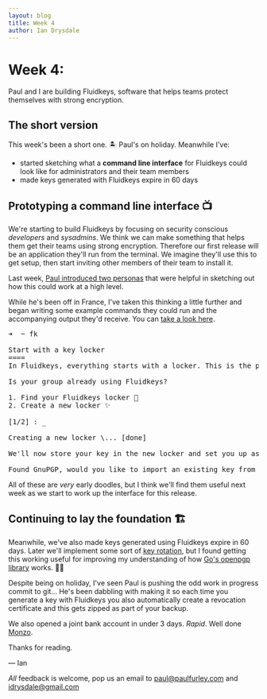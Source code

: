 ```yaml
---
layout: blog
title: Week 4
author: Ian Drysdale
---
```


# Week 4:

Paul and I are building Fluidkeys, software that helps teams protect themselves with strong encryption.

## The short version

This week's been a short one. 🏝 Paul's on holiday. Meanwhile I've:

*   started sketching what a <strong>command line interface</strong> for Fluidkeys could look like for administrators and their team members
*   made keys generated with Fluidkeys expire in 60 days

## Prototyping a command line interface 📺

We're starting to build Fluidkeys by focusing on security conscious _developers_ and _sysadmins_. We think we can make something that helps them get their teams using strong encryption. Therefore our first release will be an application they'll run from the terminal. We imagine they'll use this to get setup, then start inviting other members of their team to install it.

Last week, [Paul introduced two personas](https://www.fluidkeys.com/blog/week-3/) that were helpful in sketching out how this could work at a high level.

While he's been off in France, I've taken this thinking a little further and began writing some example commands they could run and the accompanying output they'd receive. You can [take a look here](https://www.fluidkeys.com/cli-prototype/team).

<pre class="terminal">
<span class="prompt">➜</span>  <span class="directory">~</span> fk

<span>Start with a key locker</span>
====
In Fluidkeys, everything starts with a locker. This is the place you and others in your organisation place their keys for safe keeping.

Is your group already using Fluidkeys?

1. Find your Fluidkeys locker 🔎
2. Create a new locker ✨

[1/2] : <span class="directory">_</span>

Creating a new locker <span class="spinner">\</span>... <span class="positive">[done]</span>

We'll now store your key in the new locker and set you up as an adminsitrator

<span class="information">Found GnuPGP, would you like to import an existing key from there? </span> [Y/n] <span class="cursor">_</span>
</pre>

All of these are *very* early doodles, but I think we'll find them useful next week as we start to work up the interface for this release.

## Continuing to lay the foundation 🏗️

Meanwhile, we've also made keys generated using Fluidkeys expire in 60 days. Later we'll implement some sort of [key rotation](https://www.owasp.org/index.php/Key_Management_Cheat_Sheet#Key_Rotation), but I found getting this working useful for improving my understanding of how [Go's openpgp library](https://godoc.org/golang.org/x/crypto/openpgp) works. 🕵️‍♂️

Despite being on holiday, I've seen Paul is pushing the odd work in progress commit to git... He's been dabbling with making it so each time you generate a key with Fluidkeys you also automatically create a revocation certificate and this gets zipped as part of your backup.

We also opened a joint bank account in under 3 days. *Rapid*. Well done <a href="https://monzo.com/">Monzo</a>.

Thanks for reading.

— Ian

*All* feedback is welcome, pop us an email to [paul@paulfurley.com](mailto:paul@paulfurley.com) and [idrysdale@gmail.com](mailto:idrysdale@gmail.com)
